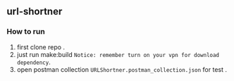 ## url-shortner

### How to run

1. first clone repo .
2. just run make:build ```Notice: remember turn on your vpn for download dependency```.
3. open postman collection ```URLShortner.postman_collection.json``` for test .